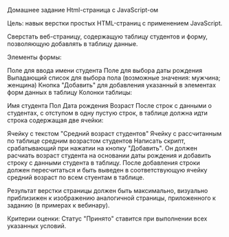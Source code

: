 Домашнее задание
Html-страница с JavaScript-ом

Цель:
навык верстки простых HTML-страниц с применением JavaScript.

Сверстать веб-страницу, содержащую таблицу студентов и форму, позволяющую добавлять в таблицу данные.

Элементы формы:

Поле для ввода имени студента
Поле для выбора даты рождения
Выпадающий список для выбора пола (возможные значения: мужчина; женщина)
Кнопка "Добавить" для добавления указанный в элементах форм данных в таблицу
Колонки таблицы:

Имя студента
Пол
Дата рождения
Возраст
После строк с данными о студентах, с отступом в одну пустую строк, в таблице должна идти строка содержащая две ячейки:

Ячейку с текстом "Средний возраст студентов"
Ячейку с рассчитанным по таблице средним возрастом студентов
Написать скрипт, срабатывающий при нажатии на кнопку "Добавить".
Он должен расчиать возраст студента на основании даты рождения и добавить строку с данными студента в таблицу.
После добавления строки должен пересчитаться и быть выведен в соответствующую ячейку средний возраст по всем стуентам в таблице.

Результат верстки страницы должен быть максимально, визуально приблизижен к изображению аналогичной страницы, приложенного к заданию (в примерах к вебинару).

Критерии оценки:
Статус "Принято" ставится при выполнении всех указанных условий.